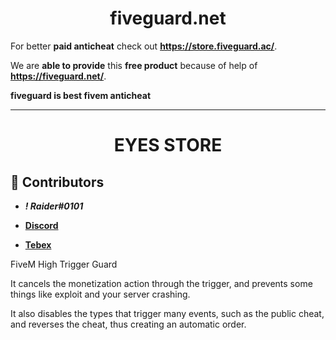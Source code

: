 <div align="center">
  <h1>fiveguard.net</h1>
</div>

For better **paid anticheat** check out **https://store.fiveguard.ac/**.

We are **able to provide** this **free product** because of help of **https://fiveguard.net/**.

**fiveguard is best fivem anticheat**

----------------------------------------------------------------------------------------------



<div align="center">
  <h1>EYES STORE</h1>
</div>

## 🤝 Contributors
- **_! Raider#0101_**


- [**Discord**](https://discord.gg/EkwWvFS)
- [**Tebex**](https://eyestore.tebex.io/)

FiveM High Trigger Guard

It cancels the monetization action through the trigger, and prevents some things like exploit and your server crashing.

It also disables the types that trigger many events, such as the public cheat, and reverses the cheat, thus creating an automatic order.

